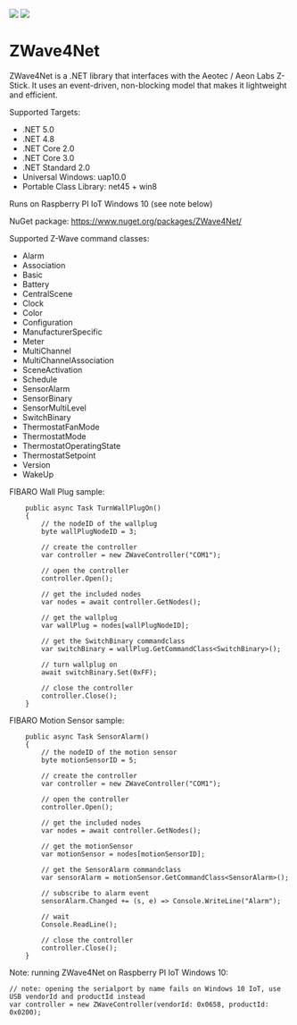 ![](https://img.shields.io/vso/build/roblans/df0c356b-e9f5-4364-bdf2-3dde5ed0dc05/7.svg) ![](https://img.shields.io/nuget/v/zwave4net.svg)

# ZWave4Net
 ZWave4Net is a .NET library that interfaces with the Aeotec / Aeon Labs Z-Stick. It uses an event-driven, non-blocking model that makes it lightweight and efficient.

Supported Targets:

- .NET 5.0
- .NET 4.8
- .NET Core 2.0
- .NET Core 3.0
- .NET Standard 2.0
- Universal Windows: uap10.0
- Portable Class Library: net45 + win8

Runs on Raspberry PI IoT Windows 10 (see note below)

NuGet package: https://www.nuget.org/packages/ZWave4Net/

Supported Z-Wave command classes:

- Alarm
- Association
- Basic
- Battery
- CentralScene
- Clock
- Color
- Configuration
- ManufacturerSpecific
- Meter
- MultiChannel
- MultiChannelAssociation
- SceneActivation
- Schedule
- SensorAlarm
- SensorBinary
- SensorMultiLevel
- SwitchBinary
- ThermostatFanMode
- ThermostatMode
- ThermostatOperatingState
- ThermostatSetpoint
- Version
- WakeUp
 
FIBARO Wall Plug sample:

        public async Task TurnWallPlugOn()
        {
            // the nodeID of the wallplug
            byte wallPlugNodeID = 3;

            // create the controller
            var controller = new ZWaveController("COM1");
            
            // open the controller
            controller.Open();

            // get the included nodes
            var nodes = await controller.GetNodes();
            
            // get the wallplug
            var wallPlug = nodes[wallPlugNodeID];
            
            // get the SwitchBinary commandclass
            var switchBinary = wallPlug.GetCommandClass<SwitchBinary>();

            // turn wallplug on
            await switchBinary.Set(0xFF);

            // close the controller
            controller.Close();
        }

FIBARO Motion Sensor sample:

        public async Task SensorAlarm()
        {
            // the nodeID of the motion sensor
            byte motionSensorID = 5;

            // create the controller
            var controller = new ZWaveController("COM1");

            // open the controller
            controller.Open();

            // get the included nodes
            var nodes = await controller.GetNodes();

            // get the motionSensor
            var motionSensor = nodes[motionSensorID];

            // get the SensorAlarm commandclass
            var sensorAlarm = motionSensor.GetCommandClass<SensorAlarm>();

            // subscribe to alarm event
            sensorAlarm.Changed += (s, e) => Console.WriteLine("Alarm");

            // wait
            Console.ReadLine();

            // close the controller
            controller.Close();
        }

Note: running ZWave4Net on Raspberry PI IoT Windows 10:

    // note: opening the serialport by name fails on Windows 10 IoT, use USB vendorId and productId instead
    var controller = new ZWaveController(vendorId: 0x0658, productId: 0x0200);
